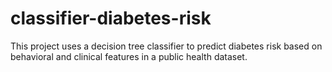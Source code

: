# classifier-diabetes-risk
This project uses a decision tree classifier to predict diabetes risk based on behavioral and clinical features in a public health dataset.
